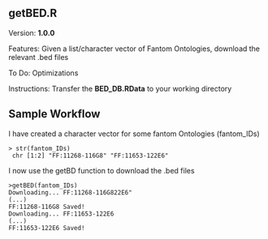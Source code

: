 ## getBED.R

Version: **1.0.0**

Features: Given a list/character vector of Fantom Ontologies, download the  relevant .bed files

To Do: Optimizations

Instructions: Transfer the **BED_DB.RData** to your working directory


Sample Workflow
-------------

I have created a character vector for some fantom Ontologies (fantom_IDs)

```
> str(fantom_IDs)
 chr [1:2] "FF:11268-116G8" "FF:11653-122E6"
```

I now use the getBD function to download the .bed files

```
>getBED(fantom_IDs)
Downloading... FF:11268-116G822E6"
(...)
FF:11268-116G8 Saved!
Downloading... FF:11653-122E6
(...)
FF:11653-122E6 Saved!
```

